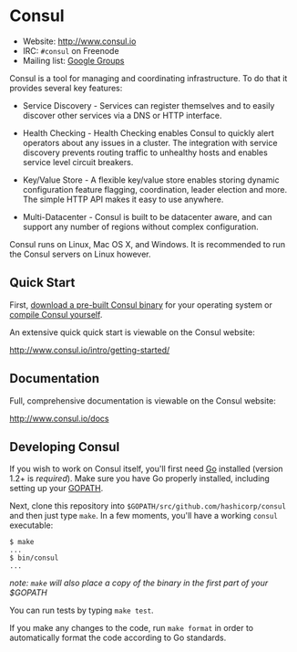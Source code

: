 # Consul

* Website: http://www.consul.io
* IRC: `#consul` on Freenode
* Mailing list: [Google Groups](https://groups.google.com/group/consul/)

Consul is a tool for managing and coordinating infrastructure. To do that
it provides several key features:

* Service Discovery - Services can register themselves and to easily
  discover other services via a DNS or HTTP interface.

* Health Checking - Health Checking enables Consul to quickly alert
  operators about any issues in a cluster. The integration with service
  discovery prevents routing traffic to unhealthy hosts and enables service
  level circuit breakers.

* Key/Value Store - A flexible key/value store enables storing dynamic configuration
  feature flagging, coordination, leader election and more. The simple HTTP
  API makes it easy to use anywhere.

* Multi-Datacenter - Consul is built to be datacenter aware, and can support
  any number of regions without complex configuration.

Consul runs on Linux, Mac OS X, and Windows. It is recommended to run the
Consul servers on Linux however.

## Quick Start

First, [download a pre-built Consul binary](http://www.consul.io/downloads.html)
for your operating system or [compile Consul yourself](#developing-consul).

An extensive quick quick start is viewable on the Consul website:

http://www.consul.io/intro/getting-started/

## Documentation

Full, comprehensive documentation is viewable on the Consul website:

http://www.consul.io/docs

## Developing Consul

If you wish to work on Consul itself, you'll first need [Go](http://golang.org)
installed (version 1.2+ is _required_). Make sure you have Go properly installed,
including setting up your [GOPATH](http://golang.org/doc/code.html#GOPATH).

Next, clone this repository into `$GOPATH/src/github.com/hashicorp/consul` and
then just type `make`. In a few moments, you'll have a working `consul` executable:

```
$ make
...
$ bin/consul
...
```

*note: `make` will also place a copy of the binary in the first part of your $GOPATH*

You can run tests by typing `make test`.

If you make any changes to the code, run `make format` in order to automatically
format the code according to Go standards.
